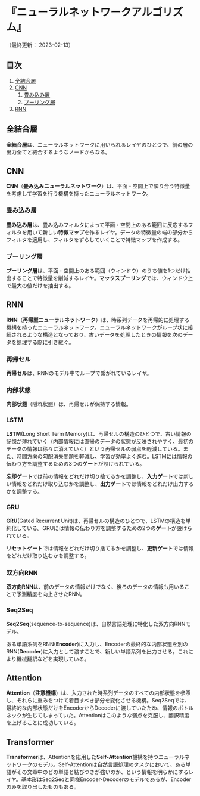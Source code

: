 # 『ニューラルネットワークアルゴリズム』

（最終更新： 2023-02-13）


## 目次

1. [全結合層](#全結合層)
1. [CNN](#cnn)
	1. [畳み込み層](#畳み込み層)
	1. [プーリング層](#プーリング層)
1. [RNN](#rnn)


## 全結合層

**全結合層**は、ニューラルネットワークに用いられるレイヤのひとつで、前の層の出力全てと結合するようなノードからなる。


## CNN

**CNN**（**畳み込みニューラルネットワーク**）は、平面・空間上で隣り合う特徴量を考慮して学習を行う機構を持ったニューラルネットワーク。

### 畳み込み層

**畳み込み層**は、畳み込みフィルタによって平面・空間上のある範囲に反応するフィルタを用いて新しい**特徴マップ**を作るレイヤ。データの特徴量の端の部分からフィルタを適用し、フィルタをずらしていくことで特徴マップを作成する。

### プーリング層

**プーリング層**は、平面・空間上のある範囲（ウィンドウ）のうち値を1つだけ抽出することで特徴量を削減するレイヤ。**マックスプーリング**では、ウィンドウ上で最大の値だけを抽出する。


## RNN

**RNN**（**再帰型ニューラルネットワーク**）は、時系列データを再帰的に処理する機構を持ったニューラルネットワーク。ニューラルネットワークがループ状に接続されるような構造となっており、古いデータを処理したときの情報を次のデータを処理する際に引き継ぐ。

### 再帰セル

**再帰セル**は、RNNのモデル中でループで繋がれているレイヤ。

### 内部状態

**内部状態**（隠れ状態）は、再帰セルが保持する情報。

### LSTM

**LSTM**(Long Short Term Memory)は、再帰セルの構造のひとつで、古い情報の記憶が薄れていく（内部情報には直帰のデータの状態が反映されやすく、最初のデータの情報は徐々に消えていく）という再帰セルの弱点を軽減している。また、時間方向の勾配消失問題を軽減し、学習が効率よく進む。LSTMには情報の伝わり方を調整するための3つの**ゲート**が設けられている。

**忘却ゲート**では前の情報をどれだけ切り捨てるかを調整し、**入力ゲート**では新しい情報をどれだけ取り込むかを調整し、**出力ゲート**では情報をどれだけ出力するかを調整する。

### GRU

**GRU**(Gated Recurrent Unit)は、再帰セルの構造のひとつで、LSTMの構造を単純化している。GRUには情報の伝わり方を調整するための2つの**ゲート**が設けられている。

**リセットゲート**では情報をどれだけ切り捨てるかを調整し、**更新ゲート**では情報をどれだけ取り込むかを調整する。

### 双方向RNN

**双方向RNN**は、前のデータの情報だけでなく、後ろのデータの情報も用いることで予測精度を向上させたRNN。

### Seq2Seq

**Seq2Seq**(sequence-to-sequence)は、自然言語処理に特化した双方向RNNモデル。

ある単語系列をRNN(**Encoder**)に入力し、Encoderの最終的な内部状態を別のRNN(**Decoder**)に入力として渡すことで、新しい単語系列を出力させる。これにより機械翻訳などを実現している。


## Attention

**Attention**（**注意機構**）は、入力された時系列データのすべての内部状態を参照し、それらに重みをつけて着目すべき部分を変化させる機構。Seq2Seqでは、最終的な内部状態だけをEncoderからDecoderに渡していたため、情報のボトルネックが生じてしまっていた。Attentionはこのような弱点を克服し、翻訳精度を上げることに成功している。


## Transformer

**Transformer**は、Attentionを応用した**Self-Attention**機構を持つニューラルネットワークのモデル。Self-Attentionは自然言語処理のタスクにおいて、ある単語がその文章中のどの単語と結びつきが強いのか、という情報を明らかにするレイヤ。基本形はSeq2Seqと同様Encoder-Decoderのモデルであるが、Encoderのみを取り出したものもある。
